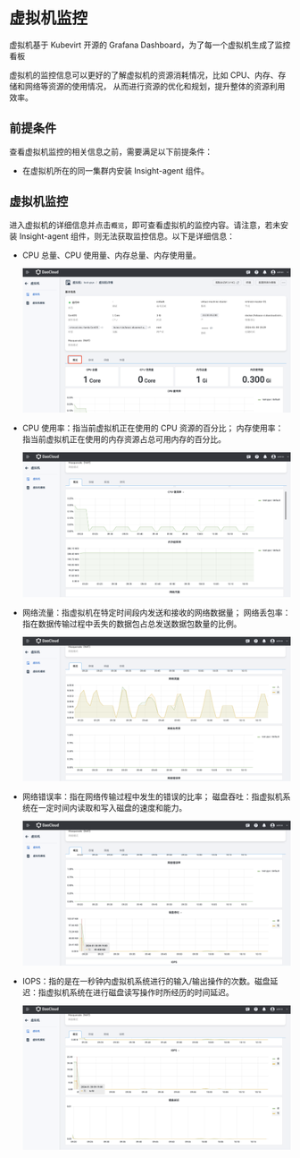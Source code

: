 # 虚拟机监控

虚拟机基于 Kubevirt 开源的 Grafana Dashboard，为了每一个虚拟机生成了监控看板

虚拟机的监控信息可以更好的了解虚拟机的资源消耗情况，比如 CPU、内存、存储和网络等资源的使用情况，
从而进行资源的优化和规划，提升整体的资源利用效率。

## 前提条件

查看虚拟机监控的相关信息之前，需要满足以下前提条件：

- 在虚拟机所在的同一集群内安装 Insight-agent 组件。

## 虚拟机监控

进入虚拟机的详细信息并点击`概览`，即可查看虚拟机的监控内容。请注意，若未安装 Insight-agent 组件，则无法获取监控信息。以下是详细信息：

- CPU 总量、CPU 使用量、内存总量、内存使用量。

    ![监控](../images/monitor01.png)

- CPU 使用率：指当前虚拟机正在使用的 CPU 资源的百分比；
   内存使用率：指当前虚拟机正在使用的内存资源占总可用内存的百分比。

    ![CPU、内存使用率](../images/monitor02.png)

- 网络流量：指虚拟机在特定时间段内发送和接收的网络数据量；
   网络丢包率：指在数据传输过程中丢失的数据包占总发送数据包数量的比例。

    ![网络流量、丢包率](../images/monitor03.png)

- 网络错误率：指在网络传输过程中发生的错误的比率；
   磁盘吞吐：指虚拟机系统在一定时间内读取和写入磁盘的速度和能力。

    ![网络错误率、磁盘吞吐](../images/monitor04.png)

- IOPS：指的是在一秒钟内虚拟机系统进行的输入/输出操作的次数。磁盘延迟：指虚拟机系统在进行磁盘读写操作时所经历的时间延迟。

    ![IOPS、磁盘延迟](../images/monitor05.png)

